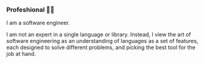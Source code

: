 ### Profeshional 🧑‍💼

I am a software engineer.

I am not an expert in a single language or library.  Instead, I view the art of software engineering as an understanding of languages as a set of features, each designed to solve different problems, and picking the best tool for the job at hand.
<!--
**bradleybossard/bradleybossard** is a ✨ _special_ ✨ repository because its `README.md` (this file) appears on your GitHub profile.

Here are some ideas to get you started:

- 🔭 I’m currently working on ...
- 🌱 I’m currently learning ...
- 👯 I’m looking to collaborate on ...
- 🤔 I’m looking for help with ...
- 💬 Ask me about ...
- 📫 How to reach me: ...
- 😄 Pronouns: ...
- ⚡ Fun fact: ...
-->
